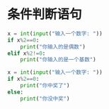 # 条件判断语句

~~~python
x = int(input("输入一个数字: "))
if x%2==0:
    print("你输入的是偶数")
elif x%2!=0:
    print("你输入的是一个基数")
~~~

~~~python
x = int(input("输入一个数字: "))
if x%2==0:
    print("你中奖了")
else:
    print("你没中奖")
~~~
